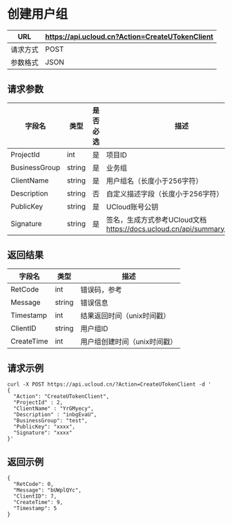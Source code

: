 # 创建用户组

| URL  | <https://api.ucloud.cn?Action=CreateUTokenClient> |
| ---- | ------------------------------------------------- |
| 请求方式 | POST                                              |
| 参数格式 | JSON                                              |

## 请求参数

| 字段名           | 类型     | 是否必选 | 描述                                                               |
| ------------- | ------ | ---- | ---------------------------------------------------------------- |
| ProjectId     | int    | 是    | 项目ID                                                             |
| BusinessGroup | string | 是    | 业务组                                                              |
| ClientName    | string | 是    | 用户组名（长度小于256字符）                                                  |
| Description   | string | 否    | 自定义描述字段（长度小于256字符）                                               |
| PublicKey     | string | 是    | UCloud账号公钥                                                       |
| Signature     | string | 是    | 签名，生成方式参考UCloud文档 <https://docs.ucloud.cn/api/summary/signature> |

## 返回结果

| 字段名        | 类型     | 描述                                                        |
| ---------- | ------ | --------------------------------------------------------- |
| RetCode    | int    | 错误码，参考 [](utoken/developer/errorcode) |
| Message    | string | 错误信息                                                      |
| Timestamp  | int    | 结果返回时间（unix时间戳）                                           |
| ClientID   | string | 用户组ID                                                     |
| CreateTime | int    | 用户组创建时间（unix时间戳）                                          |

## 请求示例

    curl -X POST https://api.ucloud.cn/?Action=CreateUTokenClient -d '
    {
      "Action": "CreateUTokenClient",
      "ProjectId" : 2,
      "ClientName" : "YrGMyecy",
      "Description" : "inbgEvaU",
      "BusinessGroup": "test",
      "PublicKey": "xxxx",
      "Signature": "xxxx"
    }'

## 返回示例

    {
      "RetCode": 0,
      "Message": "bUWplQYc",
      "ClientID": 7,
      "CreateTime": 9,
      "Timestamp": 5
    }
